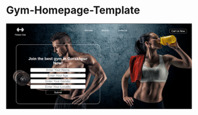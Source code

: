 # Gym-Homepage-Template
<img src="https://github.com/aadarsh666/Gym-homepage-template/blob/main/Gym%20homepage.png">
